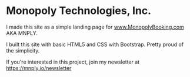 # Monopoly Technologies, Inc.

I made this site as a simple landing page for www.MonopolyBooking.com AKA MNPLY.

I built this site with basic HTML5 and CSS with Bootstrap. Pretty proud of the simplicity.

If you're interested in this project, join my newsletter at https://mnply.io/newsletter
